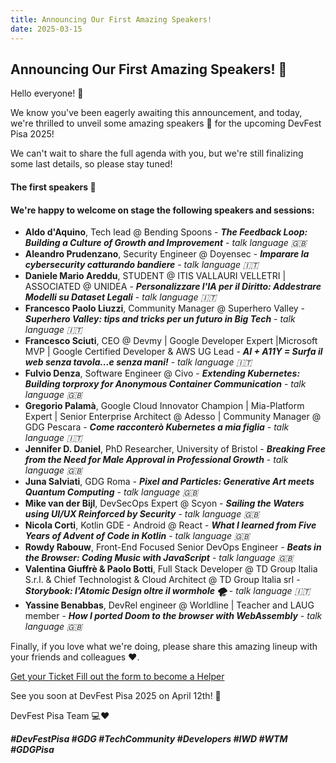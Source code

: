 ```yaml
---
title: Announcing Our First Amazing Speakers!
date: 2025-03-15
---
```


## Announcing Our First Amazing Speakers! 📢

Hello everyone! 🥳

We know you've been eagerly awaiting this announcement, and today, we're thrilled to unveil some amazing speakers 🎉 for the upcoming DevFest Pisa 2025!

We can't wait to share the full agenda with you, but we're still finalizing some last details, so please stay tuned!

#### The first speakers 🎤
#### We're happy to welcome on stage the following speakers and sessions:

- **Aldo d'Aquino**, Tech lead @ Bending Spoons - ***The Feedback Loop: Building a Culture of Growth and Improvement*** - *talk language 🇬🇧*
- **Aleandro Prudenzano**, Security Engineer @ Doyensec - ***Imparare la cybersecurity catturando bandiere*** - *talk language 🇮🇹*
- **Daniele Mario Areddu**, STUDENT @ ITIS VALLAURI VELLETRI | ASSOCIATED @ UNIDEA - ***Personalizzare l'IA per il Diritto: Addestrare Modelli su Dataset Legali*** - *talk language 🇮🇹*
- **Francesco Paolo Liuzzi**, Community Manager @ Superhero Valley - ***Superhero Valley: tips and tricks per un futuro in Big Tech*** - *talk language 🇮🇹*
- **Francesco Sciuti**, CEO @ Devmy | Google Developer Expert |Microsoft MVP | Google Certified Developer & AWS UG Lead - ***AI + A11Y = Surfa il web senza tavola...e senza mani!*** - *talk language 🇮🇹*
- **Fulvio Denza**, Software Engineer @ Civo - ***Extending Kubernetes: Building torproxy for Anonymous Container Communication*** - *talk language 🇬🇧*
- **Gregorio Palamà**, Google Cloud Innovator Champion | Mia-Platform Expert | Senior Enterprise Architect @ Adesso | Community Manager @ GDG Pescara - ***Come racconterò Kubernetes a mia figlia*** - *talk language 🇮🇹*
- **Jennifer D. Daniel**, PhD Researcher, University of Bristol - ***Breaking Free from the Need for Male Approval in Professional Growth*** - *talk language 🇬🇧*
- **Juna Salviati**, GDG Roma - ***Pixel and Particles: Generative Art meets Quantum Computing*** - *talk language 🇬🇧*
- **Mike van der Bijl**, DevSecOps Expert @ Scyon - ***Sailing the Waters using UI/UX Reinforced by Security*** - *talk language 🇬🇧*
- **Nicola Corti**, Kotlin GDE - Android @ React - ***What I learned from Five Years of Advent of Code in Kotlin*** - *talk language 🇬🇧*
- **Rowdy Rabouw**, Front-End Focused Senior DevOps Engineer - ***Beats in the Browser: Coding Music with JavaScript*** - *talk language 🇬🇧*
- **Valentina Giuffrè & Paolo Botti**, Full Stack Developer @ TD Group Italia S.r.l. & Chief Technologist & Cloud Architect @ TD Group Italia srl - ***Storybook: l'Atomic Design oltre il wormhole 🌪️*** - *talk language 🇮🇹*
- **Yassine Benabbas**, DevRel engineer @ Worldline | Teacher and LAUG member - ***How I ported Doom to the browser with WebAssembly*** - *talk language 🇬🇧*

Finally, if you love what we're doing, please share this amazing lineup with your friends and colleagues ❤️.

<a role="button" class="large width-fit margin-auto" target="_blank" href="https://www.eventbrite.it/e/gdg-devfest-pisa-2025-tickets-1205952308819">
    Get your Ticket
</a>

<a role="button" class="large width-fit margin-auto"  target="_blank" href="https://docs.google.com/forms/d/1y8G12HFY7EVc8LsF-1S24z5Wqeqiare4qaPgXwSwTDU/preview">
    Fill out the form to become a Helper
</a>

See you soon at DevFest Pisa 2025 on April 12th! 🎊

DevFest Pisa Team 💻❤️

***#DevFestPisa #GDG #TechCommunity #Developers #IWD #WTM #GDGPisa***
